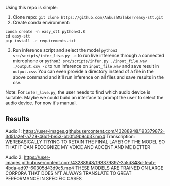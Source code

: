 Using this repo is simple:
1. Clone repo: `git clone https://github.com/AnkushMalaker/easy-stt.git`
2. Create conda environment:
```
conda create -n easy_stt python=3.8
cd easy-stt
pip install -r requirements.txt
```
3. Run inference script and select the model
`python3 src/scripts/infer_live.py -c` to run live inference through a connected microphone
or
`python3 src/scripts/infer.py ./input_file.wav ./output.csv -c` to run inference on `input_file.wav` and save result in `output.csv`.
You can even provide a directory instead of a file in the above command and it'll run inference on all files and save results in the csv.

Note: For `infer_live.py`, the user needs to find which audio device is suitable. Maybe we could build an interface to prompt the user to select the audio device. For now it's manual.


## Results
Audio 1:
https://user-images.githubusercontent.com/43288948/193379872-3d51a2ef-a729-46df-be53-bb0fc9b9cb37.mp4
Transcription: 
WEREBASICALLY TRYING TO RETAIN THE FINAL LAYER OF THE MODEL SO THAT IT CAN RECOGNIZE MY VOICE AND ACCENT AND ME BETTER

Audio 2:
https://user-images.githubusercontent.com/43288948/193379897-2a5d848d-feab-4bda-ad97-60305d43d9c5.mp4
THESE MODELS ARE TRAINED ON LARGE CORPORA THAT DOES N'T ALWAYS TRANSLATE TO GREAT PERFORMANCE IN SPECIFIC CASES

